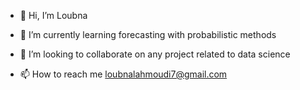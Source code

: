 - 👋 Hi, I’m Loubna

- 🌱 I’m currently learning forecasting with probabilistic methods

- 💞️ I’m looking to collaborate on any project related to data science

- 📫 How to reach me loubnalahmoudi7@gmail.com





